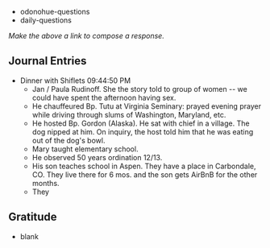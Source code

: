 - odonohue-questions
- daily-questions

*Make the above a link to compose a response.*
## Journal Entries
-  Dinner with Shiflets 09:44:50 PM
	- Jan / Paula Rudinoff. She the story told to group of women -- we could have spent the afternoon having sex.
	- He chauffeured Bp. Tutu at Virginia Seminary: prayed evening prayer while driving through slums of Washington, Maryland, etc.
	- He hosted Bp. Gordon (Alaska). He sat with chief in a village. The dog nipped at him. On inquiry, the host told him that he was eating out of the dog's bowl.
	- Mary taught elementary school.
	- He observed 50 years ordination 12/13.
	- His son teaches school in Aspen. They have a place in Carbondale, CO. They live there for 6 mos. and the son gets AirBnB for the other months.
	- They 

## Gratitude
- blank


